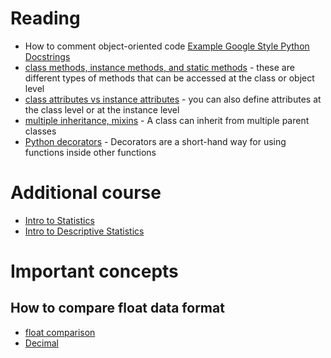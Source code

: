 # Reading

* How to comment object-oriented code [Example Google Style Python Docstrings](https://sphinxcontrib-napoleon.readthedocs.io/en/latest/example_google.html)
* [class methods, instance methods, and static methods](https://realpython.com/instance-class-and-static-methods-demystified/) - these are different types of methods that can be accessed at the class or object level
* [class attributes vs instance attributes](python-course.eu/python3_class_and_instance_attributes.php) - you can also define attributes at the class level or at the instance level
* [multiple inheritance, mixins](https://easyaspython.com/mixins-for-fun-and-profit-cb9962760556) - A class can inherit from multiple parent classes
* [Python decorators](https://realpython.com/primer-on-python-decorators/) - Decorators are a short-hand way for using functions inside other functions

# Additional course

* [Intro to Statistics](https://classroom.udacity.com/courses/st101)
* [Intro to Descriptive Statistics](https://www.udacity.com/course/intro-to-descriptive-statistics--ud827)

# Important concepts

## How to compare float data format
* [float comparison](https://randomascii.wordpress.com/2012/02/25/comparing-floating-point-numbers-2012-edition/)
* [Decimal](https://docs.python.org/3/library/decimal.html)
